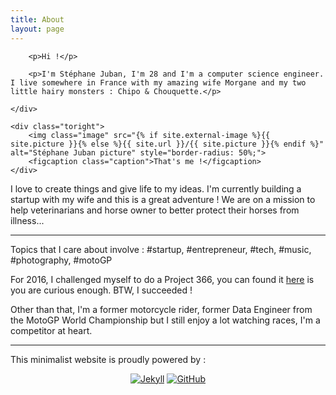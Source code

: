```yaml
---
title: About
layout: page
---
```


<div class="side-by-side">
    <div class="toleft">
        
        <p>Hi !</p>

		<p>I'm Stéphane Juban, I'm 28 and I'm a computer science engineer. I live somewhere in France with my amazing wife Morgane and my two little hairy monsters : Chipo & Chouquette.</p>
		
    </div>

    <div class="toright">
        <img class="image" src="{% if site.external-image %}{{ site.picture }}{% else %}{{ site.url }}/{{ site.picture }}{% endif %}" alt="Stéphane Juban picture" style="border-radius: 50%;">
        <figcaption class="caption">That's me !</figcaption>
    </div>
</div>

<p>I love to create things and give life to my ideas. I'm currently building a startup with my wife and this is a great adventure ! We are on a mission to help veterinarians and horse owner to better protect their horses from illness...</p>


<hr>


<p>Topics that I care about involve : #startup, #entrepreneur, #tech, #music, #photography, #motoGP</p>
		
<p>For 2016, I challenged myself to do a Project 366, you can found it <a href="https://flic.kr/s/aHskoyokGG">here</a> is you are curious enough. BTW, I succeeded !</p>

<p>Other than that, I'm a former motorcycle rider, former Data Engineer from the MotoGP World Championship but I still enjoy a lot watching races, I'm a competitor at heart.</p>


<hr>


<p>This minimalist website is proudly powered by :</p>

<center>
	<a href="https://jekyllrb.com/"><img class="poweredby" src="https://jekyllrb.com/img/logo-2x.png" alt="Jekyll"></a>
	<a href="https://github.com/"><img class="poweredby" src="https://assets-cdn.github.com/images/modules/logos_page/GitHub-Mark.png" alt="GitHub"></a>
</center>
